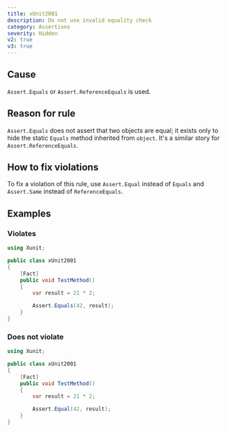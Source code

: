 ```yaml
---
title: xUnit2001
description: Do not use invalid equality check
category: Assertions
severity: Hidden
v2: true
v3: true
---
```


## Cause

`Assert.Equals` or `Assert.ReferenceEquals` is used.

## Reason for rule

`Assert.Equals` does not assert that two objects are equal; it exists only to hide the static `Equals` method inherited from `object`. It's a similar story for `Assert.ReferenceEquals`.

## How to fix violations

To fix a violation of this rule, use `Assert.Equal` instead of `Equals` and `Assert.Same` instead of `ReferenceEquals`.

## Examples

### Violates

```csharp
using Xunit;

public class xUnit2001
{
    [Fact]
    public void TestMethod()
    {
        var result = 21 * 2;

        Assert.Equals(42, result);
    }
}
```

### Does not violate

```csharp
using Xunit;

public class xUnit2001
{
    [Fact]
    public void TestMethod()
    {
        var result = 21 * 2;

        Assert.Equal(42, result);
    }
}
```
